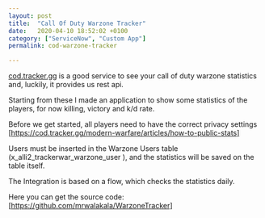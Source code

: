 ```yaml
---
layout: post
title:  "Call Of Duty Warzone Tracker"
date:   2020-04-10 18:52:02 +0100
category: ["ServiceNow", "Custom App"]
permalink: cod-warzone-tracker

---
```


[cod.tracker.gg] is a good service to see your call of duty warzone statistics and, luckily, it provides us rest api.

Starting from these I made an application to show some statistics of the players, for now killing, victory and k/d rate.

Before we get started, all players need to have the correct privacy settings
[https://cod.tracker.gg/modern-warfare/articles/how-to-public-stats]

Users must be inserted in the Warzone Users table (x_alli2_trackerwar_warzone_user ), and the statistics will be saved on the table itself. 

The Integration is based on a flow, which checks the statistics daily.

Here you can get the source code:
[https://github.com/mrwalakala/WarzoneTracker]

[https://github.com/mrwalakala/WarzoneTracker]: https://github.com/mrwalakala/WarzoneTracker
[https://cod.tracker.gg/modern-warfare/articles/how-to-public-stats]: https://cod.tracker.gg/modern-warfare/articles/how-to-public-stats
[cod.tracker.gg]: https://cod.tracker.gg/